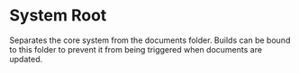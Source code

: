 # System Root
Separates the core system from the documents folder.  Builds can be bound to this folder to prevent it from being triggered when documents are updated.